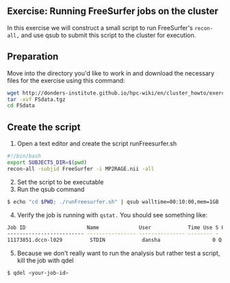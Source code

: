 ## Exercise: Running FreeSurfer jobs on the cluster
In this exercise we will construct a small script to run FreeSurfer's `recon-all,` and use qsub to submit this script to the cluster for execution.
## Preparation
Move into the directory you'd like to work in and download the necessary files for the exercise using this command:
```bash
wget http://donders-institute.github.io/hpc-wiki/en/cluster_howto/exercise_freesurfer/FSdata.tgz
tar -xvf FSdata.tgz
cd FSdata
```
## Create the script 

 1. Open a text editor and create the script runFreesurfer.sh
   ```bash
   #!/bin/bash
   export SUBJECTS_DIR=$(pwd)
   recon-all -subjid FreeSurfer -i MP2RAGE.nii -all
  ```
 2. Set the script to be executable
 3. Run the qsub command
 ```bash
 $ echo "cd $PWD; ./runFreesurfer.sh" | qsub walltime=00:10:00,mem=1GB 
  ```
 4. Verify the job is running with `qstat.` You should see something like:
 ```bash
Job ID                    Name             User            Time Use S Queue
 ------------------------- ---------------- --------------- -------- - -----
 11173851.dccn-l029         STDIN            dansha                 0 Q long
 ```
 5. Because we don't really want to run the analysis but rather test a script, kill the job with qdel
 
 ```bash
 $ qdel <your-job-id>
 ```
 
